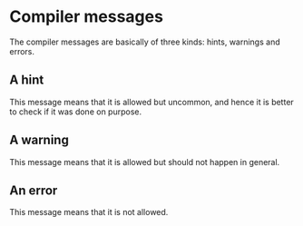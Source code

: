# Compiler messages

The compiler messages are basically of three kinds: hints, warnings and errors.

## A hint

This message means that it is allowed but uncommon, and hence it is better to check if it was done on purpose.

## A warning

This message means that it is allowed but should not happen in general.

## An error

This message means that it is not allowed.

